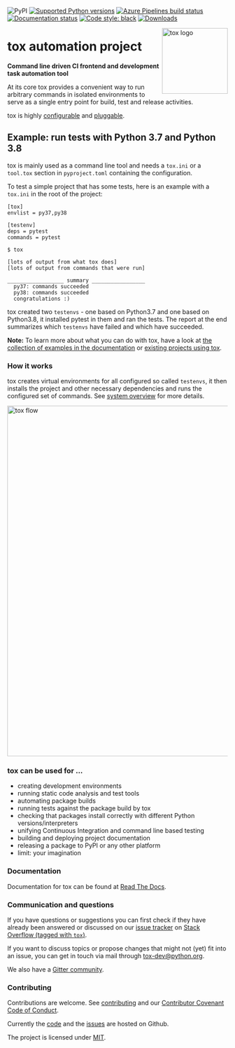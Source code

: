 ![PyPI](https://img.shields.io/pypi/v/tox?style=flat-square)
[![Supported Python
versions](https://img.shields.io/pypi/pyversions/tox.svg)](https://pypi.org/project/tox/)
[![Azure Pipelines build
status](https://dev.azure.com/toxdev/tox/_apis/build/status/tox%20ci?branchName=master)](https://dev.azure.com/toxdev/tox/_build/latest?definitionId=9&branchName=master)
[![Documentation
status](https://readthedocs.org/projects/tox/badge/?version=latest&style=flat-square)](https://tox.readthedocs.io/en/latest/?badge=latest)
[![Code style:
black](https://img.shields.io/badge/code%20style-black-000000.svg)](https://github.com/psf/black)
[![Downloads](https://pepy.tech/badge/tox/month)](https://pepy.tech/project/tox/month)

<a href="https://tox.readthedocs.io">
    <img src="https://raw.githubusercontent.com/tox-dev/tox/master/docs/_static/img/tox.png"
         alt="tox logo"
         height="150px"
         align="right">
</a>

# tox automation project

**Command line driven CI frontend and development task automation tool**

At its core tox provides a convenient way to run arbitrary commands in
isolated environments to serve as a single entry point for build, test
and release activities.

tox is highly
[configurable](https://tox.readthedocs.io/en/latest/config.html) and
[pluggable](https://tox.readthedocs.io/en/latest/plugins.html).

## Example: run tests with Python 3.7 and Python 3.8

tox is mainly used as a command line tool and needs a `tox.ini` or a
`tool.tox` section in `pyproject.toml` containing the configuration.

To test a simple project that has some tests, here is an example with
a `tox.ini` in the root of the project:

``` {.sourceCode .ini}
[tox]
envlist = py37,py38

[testenv]
deps = pytest
commands = pytest
```

``` {.sourceCode .console}
$ tox

[lots of output from what tox does]
[lots of output from commands that were run]

__________________ summary _________________
  py37: commands succeeded
  py38: commands succeeded
  congratulations :)
```

tox created two ``testenvs`` - one based on Python3.7 and one based on
Python3.8, it installed pytest in them and ran the tests. The report at
the end summarizes which ``testenvs`` have failed and which have
succeeded.

**Note:** To learn more about what you can do with tox, have a look at
[the collection of examples in the
documentation](https://tox.readthedocs.io/en/latest/examples.html)
or [existing projects using
tox](https://github.com/search?l=INI&q=tox.ini+in%3Apath&type=Code).

### How it works

tox creates virtual environments for all configured so called
``testenvs``, it then installs the project and other necessary
dependencies and runs the configured set of commands. See [system
overview](https://tox.readthedocs.io/en/latest/#system-overview) for
more details.

<a href="https://tox.readthedocs.io/en/latest/#system-overview">
    <img src="https://raw.githubusercontent.com/tox-dev/tox/master/docs/img/tox_flow.png"
         alt="tox flow"
         width="800px"
         align="center">
</a>

### tox can be used for ...

-   creating development environments
-   running static code analysis and test tools
-   automating package builds
-   running tests against the package build by tox
-   checking that packages install correctly with different Python
    versions/interpreters
-   unifying Continuous Integration and command line based testing
-   building and deploying project documentation
-   releasing a package to PyPI or any other platform
-   limit: your imagination

### Documentation

Documentation for tox can be found at [Read The Docs](https://tox.readthedocs.org).

### Communication and questions

If you have questions or suggestions you can first check if they have already
been answered or discussed on our [issue tracker](https://github.com/tox-dev/tox/issues?utf8=%E2%9C%93&q=is%3Aissue+sort%3Aupdated-desc+label%3A%22type%3Aquestion+%3Agrey_question%3A%22+)
on [Stack Overflow (tagged with `tox`)](https://stackoverflow.com/questions/tagged/tox).

If you want to discuss topics or propose changes that might not (yet)
fit into an issue, you can get in touch via mail through
<tox-dev@python.org>.

We also have a [Gitter community](https://gitter.im/tox-dev/).

### Contributing

Contributions are welcome. See
[contributing](https://github.com/tox-dev/tox/blob/master/CONTRIBUTING.rst)
and our [Contributor Covenant Code of
Conduct](https://github.com/tox-dev/tox/blob/master/CODE_OF_CONDUCT.md).

Currently the [code](https://github.com/tox-dev/tox) and the
[issues](https://github.com/tox-dev/tox/issues) are hosted on Github.

The project is licensed under
[MIT](https://github.com/tox-dev/tox/blob/master/LICENSE).
